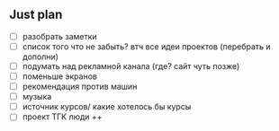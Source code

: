 ## Just plan
- [ ] разобрать заметки
- [ ] список того что не забыть? втч все идеи проектов (перебрать и дополни)
- [ ] подумать над рекламной канала (где? сайт чуть позже)
- [ ] поменьше экранов
- [ ] рекомендация против машин
- [ ] музыка
- [ ] источник курсов/ какие хотелось бы курсы
- [ ] проект ТГК люди ++
